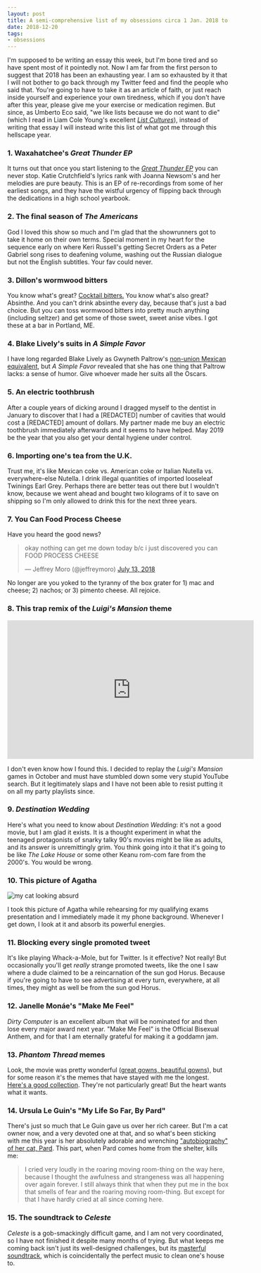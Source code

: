 ```yaml
---
layout: post
title: A semi-comprehensive list of my obsessions circa 1 Jan. 2018 to 20 Dec. 2018
date: 2018-12-20
tags:
- obsessions
---
```


I'm supposed to be writing an essay this week, but I'm bone tired and so have spent most of it pointedly not. Now I am far from the first person to suggest that 2018 has been an exhausting year. I am so exhausted by it that I will not bother to go back through my Twitter feed and find the people who said that. You're going to have to take it as an article of faith, or just reach inside yourself and experience your own tiredness, which if you don't have after this year, please give me your exercise or medication regimen. But since, as Umberto Eco said, "we like lists because we do not want to die" (which I read in Liam Cole Young's excellent [*List Cultures*](https://www.aup.nl/en/book/9789462981102/list-cultures)), instead of writing that essay I will instead write this list of what got me through this hellscape year.

<!--more-->

### 1. Waxahatchee's *Great Thunder EP*

It turns out that once you start listening to the [*Great Thunder EP*](https://www.mergerecords.com/great-thunder) you can never stop. Katie Crutchfield's lyrics rank with Joanna Newsom's and her melodies are pure beauty. This is an EP of re-recordings from some of her earliest songs, and they have the wistful urgency of flipping back through the dedications in a high school yearbook.

### 2. The final season of *The Americans*

God I loved this show so much and I'm glad that the showrunners got to take it home on their own terms. Special moment in my heart for the sequence early on where Keri Russell's getting Secret Orders as a Peter Gabriel song rises to deafening volume, washing out the Russian dialogue but not the English subtitles. Your fav could never.

### 3. Dillon's wormwood bitters

You know what's great? [Cocktail bitters.](http://dillons.ca/wormwood-bitters) You know what's also great? Absinthe. And you can't drink absinthe every day, because that's just a bad choice. But you can toss wormwood bitters into pretty much anything (including seltzer) and get some of those sweet, sweet anise vibes. I got these at a bar in Portland, ME.

### 4. Blake Lively's suits in *A Simple Favor*

I have long regarded Blake Lively as Gwyneth Paltrow's [non-union Mexican equivalent](https://www.youtube.com/watch?v=uWxcnl8PL_o), but *A Simple Favor* revealed that she has one thing that Paltrow lacks: a sense of humor. Give whoever made her suits all the Oscars.

### 5. An electric toothbrush

After a couple years of dicking around I dragged myself to the dentist in January to discover that I had a [REDACTED] number of cavities that would cost a [REDACTED] amount of dollars. My partner made me buy an electric toothbrush immediately afterwards and it seems to have helped. May 2019  be the year that you also get your dental hygiene under control.

### 6. Importing one's tea from the U.K.

Trust me, it's like Mexican coke vs. American coke or Italian Nutella vs. everywhere-else Nutella. I drink illegal quantities of imported looseleaf Twinings Earl Grey. Perhaps there are better teas out there but I wouldn't know, because we went ahead and bought two kilograms of it to save on shipping so I'm only allowed to drink this for the next three years.

### 7. You Can Food Process Cheese

Have you heard the good news?

<blockquote class="twitter-tweet" data-lang="en"><p lang="en" dir="ltr">okay nothing can get me down today b/c i just discovered you can FOOD PROCESS CHEESE</p>&mdash; Jeffrey Moro (@jeffreymoro) <a href="https://twitter.com/jeffreymoro/status/1017864170472132608?ref_src=twsrc%5Etfw">July 13, 2018</a></blockquote>
<script async src="https://platform.twitter.com/widgets.js" charset="utf-8"></script>

No longer are you yoked to the tyranny of the box grater for 1) mac and cheese; 2) nachos; or 3) pimento cheese. All rejoice.

### 8. This trap remix of the *Luigi's Mansion* theme

<iframe width="560" height="315" src="https://www.youtube.com/embed/79_fFcYWqhw" frameborder="0" allow="accelerometer; autoplay; encrypted-media; gyroscope; picture-in-picture" allowfullscreen></iframe>

I don't even know how I found this. I decided to replay the *Luigi's Mansion* games in October and must have stumbled down some very stupid YouTube search. But it legitimately slaps and I have not been able to resist putting it on all my party playlists since.

### 9. *Destination Wedding*

Here's what you need to know about *Destination Wedding*: it's not a good movie, but I am glad it exists. It is a thought experiment in what the teenaged protagonists of snarky talky 90's movies might be like as adults, and its answer is unremittingly grim. You think going into it that it's going to be like *The Lake House* or some other Keanu rom-com fare from the 2000's. You would be wrong.

### 10. This picture of Agatha

![my cat looking absurd](/img/agatha-silly.jpg)

I took this picture of Agatha while rehearsing for my qualifying exams presentation and I immediately made it my phone background. Whenever I get down, I look at it and absorb its powerful energies.

### 11. Blocking every single promoted tweet

It's like playing Whack-a-Mole, but for Twitter. Is it effective? Not really! But occasionally you'll get *really* strange promoted tweets, like the one I saw where a dude claimed to be a reincarnation of the sun god Horus. Because if you're going to have to see advertising at every turn, everywhere, at all times, they might as well be from the sun god Horus.

### 12. Janelle Monáe's "Make Me Feel"

*Dirty Computer* is an excellent album that will be nominated for and then lose every major award next year. "Make Me Feel" is the Official Bisexual Anthem, and for that I am eternally grateful for making it a goddamn jam.

### 13. *Phantom Thread* memes

Look, the movie was pretty wonderful ([great gowns, beautiful gowns](https://www.vulture.com/2018/08/remember-that-time-aretha-franklin-shaded-taylor-swift.html)), but for some reason it's the memes that have stayed with me the longest. [Here's a good collection](https://mashable.com/2018/02/18/phantom-thread-memes/#oYvSC4s_CaqS). They're not particularly great! But the heart wants what it wants.  

### 14. Ursula Le Guin's "My Life So Far, By Pard"

There's just so much that Le Guin gave us over her rich career. But I'm a cat owner now, and a very devoted one at that, and so what's been sticking with me this year is her absolutely adorable and wrenching ["autobiography" of her cat, Pard](https://bookviewcafe.com/blog/2016/05/02/my-life-so-far-by-pard-i/). This part, when Pard comes home from the shelter, kills me:

> I cried very loudly in the roaring moving room-thing on the way here, because I thought the awfulness and strangeness was all happening over again forever. I still always think that when they put me in the box that smells of fear and the roaring moving room-thing. But except for that I have hardly cried at all since coming here.

### 15. The soundtrack to *Celeste*

*Celeste* is a gob-smackingly difficult game, and I am not very coordinated, so I have not finished it despite many months of trying. But what keeps me coming back isn't just its well-designed challenges, but its [masterful soundtrack](https://radicaldreamland.bandcamp.com/album/celeste-original-soundtrack), which is coincidentally the perfect music to clean one's house to.
